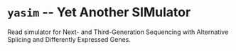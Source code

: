 # `yasim` -- Yet Another SIMulator

Read simulator for Next- and Third-Generation Sequencing with Alternative Splicing and Differently Expressed Genes.
